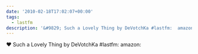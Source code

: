 ```yaml
---
date: '2010-02-18T17:02:07+00:00'
tags:
  - lastfm
description: '&#9829; Such a Lovely Thing by DeVotchKa #lastfm:  amazon: '
---
```

&#9829; Such a Lovely Thing by DeVotchKa #lastfm:  amazon: 
